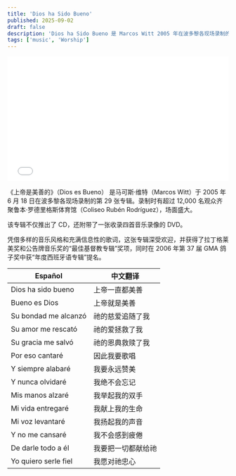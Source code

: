 ```yaml
---
title: 'Dios ha Sido Bueno'
published: 2025-09-02
draft: false
description: 'Dios ha Sido Bueno 是 Marcos Witt 2005 年在波多黎各现场录制的专辑，荣获拉丁格莱美和公告牌“最佳基督教专辑”，并获 GMA 鸽子奖提名'
tags: ['music', 'Worship']
---
```

<div style="width: 100%; position: relative; padding-top: 56.25%;">
  <iframe 
    src="../../ArtPlayer.html?videoUrl=https://archive.org/download/dios-ha-sido-bueno/Dios%20ha%20Sido%20Bueno.webm&subtitle1Url=./subtitles/Dioshasidobueno/trans.srt&subtitle2Url=./subtitles/Dioshasidobueno/src.srt"
    style="position: absolute; top: 0; left: 0; width: 100%; height: 100%; border: none;"
    frameborder="0">
  </iframe>
</div>

《上帝是美善的》（Dios es Bueno） 是马可斯·维特（Marcos Witt）于 2005 年 6 月 18 日在波多黎各现场录制的第 29 张专辑。录制时有超过 12,000 名观众齐聚鲁本·罗德里格斯体育馆（Coliseo Rubén Rodríguez），场面盛大。

该专辑不仅推出了 CD，还附带了一张收录四首音乐录像的 DVD。

凭借多样的音乐风格和充满信息性的歌词，这张专辑深受欢迎，并获得了拉丁格莱美奖和公告牌音乐奖的“最佳基督教专辑”奖项，同时在 2006 年第 37 届 GMA 鸽子奖中获“年度西班牙语专辑”提名。


| Español               | 中文翻译      |
| -------------------- | --------- |
| Dios ha sido bueno   | 上帝一直都美善   |
| Bueno es Dios        | 上帝就是美善   |
| Su bondad me alcanzó | 祂的慈爱追随了我  |
| Su amor me rescató   | 祂的爱拯救了我   |
| Su gracia me salvó   | 祂的恩典救赎了我  |
| Por eso cantaré      | 因此我要歌唱    |
| Y siempre alabaré    | 我要永远赞美    |
| Y nunca olvidaré     | 我绝不会忘记    |
| Mis manos alzaré     | 我举起我的双手   |
| Mi vida entregaré    | 我献上我的生命   |
| Mi voz levantaré     | 我扬起我的声音   |
| Y no me cansaré      | 我不会感到疲倦   |
| De darle todo a él   | 我要把一切都献给祂 |
| Yo quiero serle fiel | 我愿对祂忠心    |
